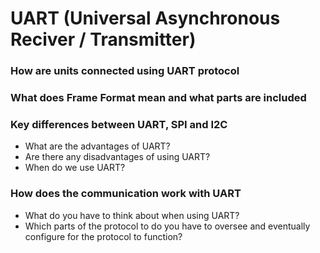 # UART (Universal Asynchronous Reciver / Transmitter)

### How are units connected using UART protocol

### What does **Frame Format** mean and what parts are included

### Key differences between UART, SPI and I2C
* What are the advantages of UART?
* Are there any disadvantages of using UART?
* When do we use UART?

### How does the communication work with UART
* What do you have to think about when using UART?
* Which parts of the protocol to do you have to oversee and eventually configure for the protocol to function?
